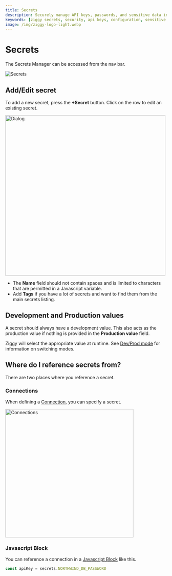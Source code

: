 ```yaml
---
title: Secrets
description: Securely manage API keys, passwords, and sensitive data in Ziggy flows. Complete guide to secrets management and security best practices.
keywords: [ziggy secrets, security, api keys, configuration, sensitive data, encryption]
image: /img/ziggy-logo-light.webp
---
```


# Secrets

The Secrets Manager can be accessed from the nav bar.

![Secrets](/img/secrets/secrets-listing.png)

## Add/Edit secret
To add a new secret, press the **+Secret** button. Click on the row to edit an existing secret.

<img src="/img/secrets/secret-dialog.png" alt="Dialog" width="500" />

- The **Name** field should not contain spaces and is limited to characters that are permitted in a Javascript variable.
- Add **Tags** if you have a lot of secrets and want to find them from the main secrets listing.

## Development and Production values
A secret should always have a development value. This also acts as the production value if nothing is provided in the **Production value** field.

Ziggy will select the appropriate value at runtime. See [Dev/Prod mode](/user-guide/Dev-Prod-Modes) for information on switching modes.

## Where do I reference secrets from?
There are two places where you reference a secret.

### Connections
When defining a [Connection](Connections), you can specify a secret. 

<img src="/img/secrets/secret-connection-reference.png" alt="Connections" width="400" />

### Javascript Block
You can reference a connection in a [Javascript Block](user-guide/block-types/core/Javascript.md) like this.

```JavaScript
const apiKey = secrets.NORTHWIND_DB_PASSWORD
```
